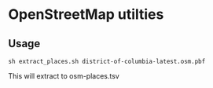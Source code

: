 # OpenStreetMap utilties


## Usage 

    sh extract_places.sh district-of-columbia-latest.osm.pbf

This will extract to osm-places.tsv 
 



